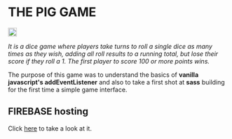 <h1> THE PIG GAME </h1> 

<img src="https://upload.wikimedia.org/wikipedia/commons/thumb/1/1e/Dice_%28504524747%29.jpg/330px-Dice_%28504524747%29.jpg" alt="The pig game Thumbnail" style="width: 20px; height: 20px" />

<em>It is a dice game where players take turns to roll a single dice as many times as they wish, adding all roll results to a running total, but lose their score if they roll a 1. The first player to score 100 or more points wins.</em>

The purpose of this game was to understand the basics of <strong>vanilla javascript's addEventListener</strong> and also to take a first shot at <strong>sass</strong> building for the first time a simple game interface.

<h2>FIREBASE hosting</h2>  
Click <a href="https://thepiggame-9cc77.web.app/">here</a> to take a look at it.
